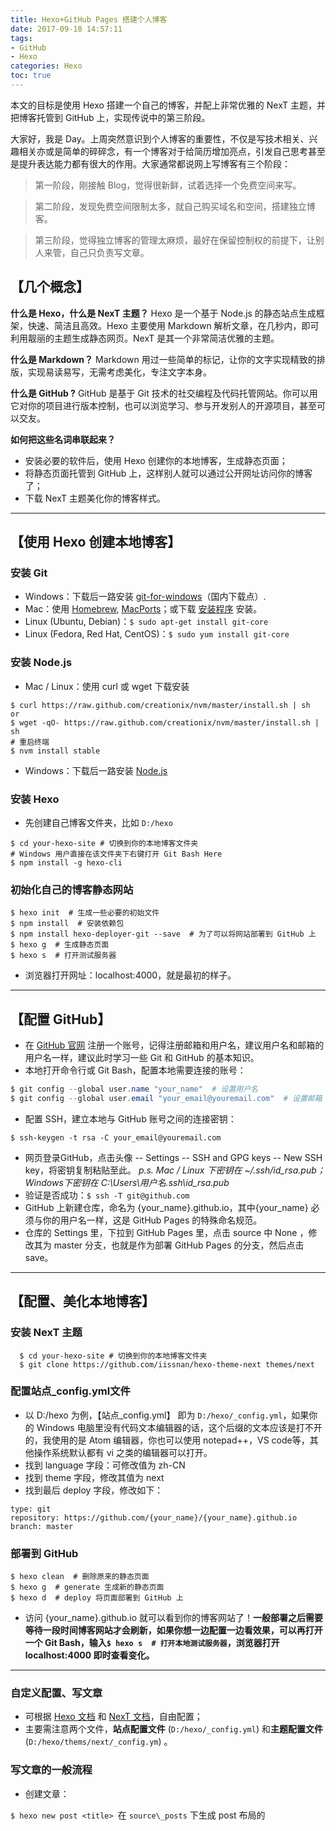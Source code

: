 ```yaml
---
title: Hexo+GitHub Pages 搭建个人博客
date: 2017-09-18 14:57:11
tags:
- GitHub
- Hexo
categories: Hexo
toc: true
---
```


本文的目标是使用 Hexo 搭建一个自己的博客，并配上非常优雅的 NexT 主题，并把博客托管到 GitHub 上，实现传说中的第三阶段。
 <!-- more -->

大家好，我是 Day。上周突然意识到个人博客的重要性，不仅是写技术相关、兴趣相关亦或是简单的碎碎念，有一个博客对于给简历增加亮点，引发自己思考甚至是提升表达能力都有很大的作用。大家通常都说网上写博客有三个阶段：


> 第一阶段，刚接触 Blog，觉得很新鲜，试着选择一个免费空间来写。

> 第二阶段，发现免费空间限制太多，就自己购买域名和空间，搭建独立博客。

> 第三阶段，觉得独立博客的管理太麻烦，最好在保留控制权的前提下，让别人来管，自己只负责写文章。
>

## 【几个概念】

**什么是 Hexo，什么是 NexT 主题？**
Hexo 是一个基于 Node.js 的静态站点生成框架，快速、简洁且高效。Hexo 主要使用 Markdown 解析文章，在几秒内，即可利用靓丽的主题生成静态网页。NexT 是其一个非常简洁优雅的主题。

**什么是 Markdown？**
Markdown 用过一些简单的标记，让你的文字实现精致的排版，实现易读易写，无需考虑美化，专注文字本身。

**什么是 GitHub ?**
GitHub 是基于 Git 技术的社交编程及代码托管网站。你可以用它对你的项目进行版本控制，也可以浏览学习、参与开发别人的开源项目，甚至可以交友。

**如何把这些名词串联起来？**

- 安装必要的软件后，使用 Hexo 创建你的本地博客，生成静态页面；
- 将静态页面托管到 GitHub 上，这样别人就可以通过公开网址访问你的博客了；
- 下载 NexT 主题美化你的博客样式。

------

## 【使用 Hexo 创建本地博客】

### 安装 Git

- Windows：下载后一路安装 [git-for-windows](https://github.com/waylau/git-for-win)（国内下载点）.
- Mac：使用 [Homebrew](http://mxcl.github.com/homebrew/), [MacPorts](http://www.macports.org/)；或下载 [安装程序](http://sourceforge.net/projects/git-osx-installer/) 安装。
- Linux (Ubuntu, Debian)：`$ sudo apt-get install git-core`
- Linux (Fedora, Red Hat, CentOS)：`$ sudo yum install git-core`


### 安装 Node.js

- Mac / Linux：使用 curl 或 wget 下载安装

```shell
$ curl https://raw.github.com/creationix/nvm/master/install.sh | sh
or
$ wget -qO- https://raw.github.com/creationix/nvm/master/install.sh | sh
# 重启终端
$ nvm install stable
```


- Windows：下载后一路安装 [Node.js](https://nodejs.org/en/)


### 安装 Hexo

- 先创建自己博客文件夹，比如 `D:/hexo`

```shell
$ cd your-hexo-site # 切换到你的本地博客文件夹
# Windows 用户直接在该文件夹下右键打开 Git Bash Here
$ npm install -g hexo-cli
```


### 初始化自己的博客静态网站

```shell
$ hexo init  # 生成一些必要的初始文件
$ npm install  # 安装依赖包
$ npm install hexo-deployer-git --save  # 为了可以将网站部署到 GitHub 上
$ hexo g  # 生成静态页面
$ hexo s  # 打开测试服务器
```
- 浏览器打开网址：localhost:4000，就是最初的样子。

-----

## 【配置 GitHub】

- 在 [GitHub 官网](https://github.com/) 注册一个账号，记得注册邮箱和用户名，建议用户名和邮箱的用户名一样，建议此时学习一些 Git 和 GitHub 的基本知识。
- 本地打开命令行或 Git Bash，配置本地需要连接的账号：

```powershell
$ git config --global user.name "your_name"  # 设置用户名
$ git config --global user.email "your_email@youremail.com"  # 设置邮箱
```

- 配置 SSH，建立本地与 GitHub 账号之间的连接密钥：

```shell
$ ssh-keygen -t rsa -C your_email@youremail.com
```

- 网页登录GitHub，点击头像 -- Settings -- SSH and GPG keys -- New SSH key，将密钥复制粘贴至此。
  *p.s. Mac / Linux 下密钥在 ~/.ssh/id_rsa.pub；Windows下密钥在 C:\Users\用户名\.ssh\id_rsa.pub*
- 验证是否成功：`$ ssh -T git@github.com`
- GitHub 上新建仓库，命名为 {your_name}.github.io，其中{your_name} 必须与你的用户名一样，这是 GitHub Pages 的特殊命名规范。
- 仓库的 Settings 里，下拉到 GitHub Pages 里，点击 source 中 None ，修改其为 master 分支，也就是作为部署 GitHub Pages 的分支，然后点击 save。

-----

## 【配置、美化本地博客】

### 安装 NexT 主题

```shell
  $ cd your-hexo-site # 切换到你的本地博客文件夹
  $ git clone https://github.com/iissnan/hexo-theme-next themes/next
```


### 配置站点_config.yml文件

- 以 D:/hexo 为例，【站点_config.yml】 即为 `D:/hexo/_config.yml`，如果你的 Windows 电脑里没有代码文本编辑器的话，这个后缀的文本应该是打不开的，我使用的是 Atom 编辑器，你也可以使用 notepad++，VS code等，其他操作系统默认都有 vi 之类的编辑器可以打开。
- 找到 language 字段：可修改值为 zh-CN
- 找到 theme 字段，修改其值为 next
- 找到最后 deploy 字段，修改如下：

```
type: git
repository: https://github.com/{your_name}/{your_name}.github.io
branch: master
```


### 部署到 GitHub

```shell
$ hexo clean  # 删除原来的静态页面
$ hexo g  # generate 生成新的静态页面
$ hexo d  # deploy 将页面部署到 GitHub 上
```

- 访问 {your_name}.github.io 就可以看到你的博客网站了！**一般部署之后需要等待一段时间博客网站才会刷新，如果你想一边配置一边看效果，可以再打开一个   Git Bash，输入`$ hexo s  # 打开本地测试服务器`，浏览器打开localhost:4000 即时查看变化。**

-----

### 自定义配置、写文章

- 可根据 [Hexo 文档](https://hexo.io/zh-cn/docs/) 和 [NexT 文档](http://theme-next.iissnan.com/getting-started.html)，自由配置；
- 主要需注意两个文件，**站点配置文件** (`D:/hexo/_config.yml`) 和**主题配置文件**(`D:/hexo/thems/next/_config.ym`) 。

### 写文章的一般流程

- 创建文章：

`$ hexo new post <title> `在 `source\_posts` 下生成 post 布局的<title>.md 文档

- 使用支持 Markdown 的编辑器打开写文章。
- 文章写完后，执行：

```shell
$ hexo clean  # 清理 public 文件夹
$ hexo g  # generate 生成静态网页
$ hexo d  # deploy 部署更新文章到 GitHub Pages
```

![卓别林睡觉.jpg](http://upload-images.jianshu.io/upload_images/4086548-d3412eef2692475c.jpg?imageMogr2/auto-orient/strip%7CimageView2/2/w/1240)
